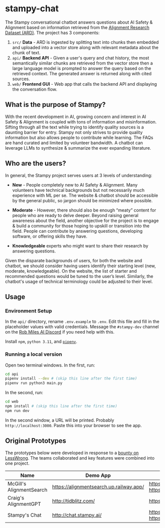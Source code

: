 # stampy-chat

The Stampy conversational chatbot answers questions about AI Safety & Alignment based on information retrieved from the [Alignment Research Dataset (ARD)](https://github.com/moirage/alignment-research-dataset). The project has 3 components:

1. `src/` **Data** - ARD is ingested by splitting text into chunks then embedded and uploaded into a vector store along with relevant metadata about the chunk of text.
2. `api/` **Backend API** - Given a user's query and chat history, the most semantically similar chunks are retrieved from the vector store then a large language model is prompted to answer the query based on the retrieved context. The generated answer is returned along with cited sources.
3. `web/` **Frontend GUI** - Web app that calls the backend API and displaying the conversation flow.

## What is the purpose of Stampy?

With the recent development in AI, growing concern and interest in AI Safety & Alignment is coupled with tons of information and misinformation. Sifting through all the text while trying to identify quality sources is a daunting barrier for entry. Stampy not only strives to provide quality information but also allows people to contribute while learning. The FAQs are hand curated and limited by volunteer bandwidth. A chatbot can leverage LLMs to synthesize & summarize the ever expanding literature.

## Who are the users?

In general, the Stampy project serves users at 3 levels of understanding:

- **New** - People completely new to AI Safety & Alignment. Many volunteers have technical backgrounds but not necessarily much experience with ML per se. The website & chatbot should be accessible by the general public, so jargon should be minimized where possible.

- **Moderate** - However, there should also be enough “meaty” content for people who are ready to delve deeper. Beyond raising general awareness about the field, another objective for the project is to engage & build a community for those hoping to upskill or transition into the field. People can contribute by answering questions, developing software, or offering skills they have.

- **Knowledgeable** experts who might want to share their research by answering questions.

Given the disparate backgrounds of users, for both the website and chatbot, we should consider having users identify their starting level (new, moderate, knowledgeable). On the website, the list of starter and recommended questions would be tuned to the user’s level. Similarly, the chatbot's usage of technical terminology could be adjusted to their level.




## Usage

### Environment Setup

In the `api/` directory, rename `.env.example` to `.env`. Edit this file and
fill in the placeholder values with valid credentials. Message the
`#stampy-dev` channel on the [Rob Miles AI
Discord](https://discord.com/invite/Bt8PaRTDQC) if you need help with this.

Install `npm`, `python 3.11`, and [`pipenv`](https://pipenv.pypa.io/en/latest/).

### Running a local version

Open two terminal windows. In the first, run:

```bash
cd api
pipenv install --dev # (skip this line after the first time)
pipenv run python3 main.py
```

In the second, run:

```bash
cd web
npm install # (skip this line after the first time)
npm run dev
```

In the second window, a URL will be printed. Probably `http://localhost:3000`.
Paste this into your browser to see the app.






## Original Prototypes

The prototypes below were developed in response to a [bounty on LessWrong](https://www.lesswrong.com/posts/SLRLuiuDykfTdmesK/speed-running-everyone-through-the-bad-alignement-bingo).
The teams collaborated and key features were combined into one project.

Name | Demo App | Code Notes
-- | -- | --
McGill's AlignmentSearch | https://alignmentsearch.up.railway.app/ | https://github.com/FraserLee/AlignmentSearch<br>https://tinyurl.com/alignmentsearchgdocs
Craig's AlignmentGPT | http://tidblitz.com/ | https://github.com/cvarrichio/alignmentchat
Stampy's Chat | http://chat.stampy.ai/ | https://github.com/ccstan99/stampy-chat<br>https://github.com/stampyAI/stampy-nlp/
